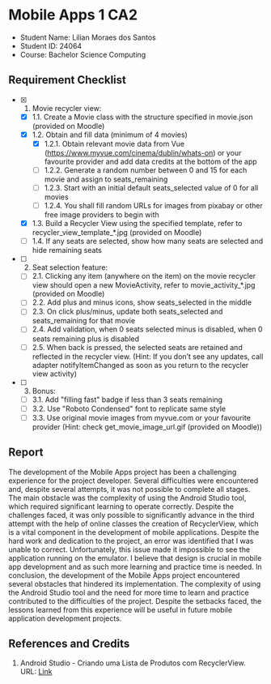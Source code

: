 # Mobile Apps 1 CA2

- Student Name: Lilian Moraes dos Santos
- Student ID: 24064
- Course: Bachelor Science Computing

## Requirement Checklist

- [x] 1. Movie recycler view:
    - [x] 1.1. Create a Movie class with the structure specified in movie.json (provided on Moodle)
    - [x] 1.2. Obtain and fill data (minimum of 4 movies)
        - [x] 1.2.1. Obtain relevant movie data from Vue (https://www.myvue.com/cinema/dublin/whats-on) or your favourite provider and add data credits at the bottom of the app
        - [ ] 1.2.2. Generate a random number between 0 and 15 for each movie and assign to seats_remaining
        - [ ] 1.2.3. Start with an initial default seats_selected value of 0 for all movies
        - [ ] 1.2.4. You shall fill random URLs for images from pixabay or other free image providers to begin with
    - [x] 1.3. Build a Recycler View using the specified template, refer to recycler_view_template_*.jpg (provided on Moodle)
    - [ ] 1.4. If any seats are selected, show how many seats are selected and hide remaining seats
- [ ] 2. Seat selection feature:
    - [ ] 2.1. Clicking any item (anywhere on the item) on the movie recycler view should open a new MovieActivity, refer to movie_activity_*.jpg (provided on Moodle)
    - [ ] 2.2. Add plus and minus icons, show seats_selected in the middle
    - [ ] 2.3. On click plus/minus, update both seats_selected and seats_remaining for that movie
    - [ ] 2.4. Add validation, when 0 seats selected minus is disabled, when 0 seats remaining plus is disabled
    - [ ] 2.5. When back is pressed, the selected seats are retained and reflected in the recycler view. (Hint: If you don’t see any updates, call adapter notifyItemChanged as soon as you return to the recycler view activity)
- [ ] 3. Bonus:
    - [ ] 3.1. Add "filling fast" badge if less than 3 seats remaining
    - [ ] 3.2. Use "Roboto Condensed" font to replicate same style
    - [ ] 3.3. Use original movie images from myvue.com or your favourite provider (Hint: check get_movie_image_url.gif (provided on Moodle))

## Report

The development of the Mobile Apps project has been a challenging experience for the project developer. Several difficulties were encountered and, despite several attempts, it was not possible to complete all stages. The main obstacle was the complexity of using the Android Studio tool, which required significant learning to operate correctly.
Despite the challenges faced, it was only possible to significantly advance in the third attempt with the help of online classes the creation of RecyclerView, which is a vital component in the development of mobile applications.
Despite the hard work and dedication to the project, an error was identified that I was unable to correct. Unfortunately, this issue made it impossible to see the application running on the emulator.
I believe that design is crucial in mobile app development and as such more learning and practice time is needed.
In conclusion, the development of the Mobile Apps project encountered several obstacles that hindered its implementation. The complexity of using the Android Studio tool and the need for more time to learn and practice contributed to the difficulties of the project. Despite the setbacks faced, the lessons learned from this experience will be useful in future mobile application development projects.


## References and Credits

1. Android Studio - Criando uma Lista de Produtos com RecyclerView. URL: [Link](https://www.youtube.com/watch?v=UT4b6mWeL4A)

